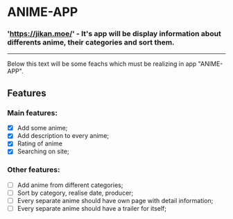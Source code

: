# ANIME-APP

### 'https://jikan.moe/' - It's app will be display information about differents anime, their categories and sort them.

---

Below this text will be some feachs which must be realizing in app "ANIME-APP".

## Features

### Main features:

- [x] Add some anime;
- [x] Add description to every anime;
- [x] Rating of anime
- [x] Searching on site;

### Other features:

- [ ] Add anime from different categories;
- [ ] Sort by category, realise date, producer;
- [ ] Every separate anime should have own page with detail information;
- [ ] Every separate anime should have a trailer for itself;
